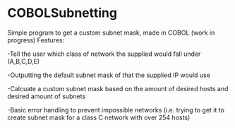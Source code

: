 # COBOLSubnetting
Simple program to get a custom subnet mask, made in COBOL (work in progress)
Features:

-Tell the user which class of network the supplied would fall under (A,B,C,D,E)

-Outputting the default subnet mask of that the supplied IP would use

-Calcuate a custom subnet mask based on the amount of desired hosts and desired amount of subnets

-Basic error handling to prevent impossible networks (i.e. trying to get it to create subnet mask for a class C network with over 254 hosts) 

